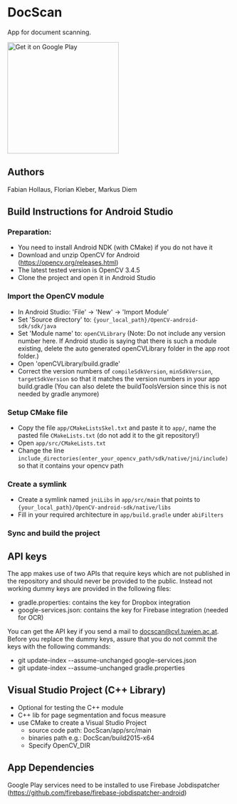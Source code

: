 # DocScan
App for document scanning.

<a href='https://play.google.com/store/apps/details?id=at.ac.tuwien.caa.docscan&pcampaignid=MKT-Other-global-all-co-prtnr-py-PartBadge-Mar2515-1'><img alt='Get it on Google Play' src='https://play.google.com/intl/en_us/badges/images/generic/en_badge_web_generic.png' width="250px"/></a>

## Authors
Fabian Hollaus,
Florian Kleber,
Markus Diem

## Build Instructions for Android Studio
### Preparation:
- You need to install Android NDK (with CMake) if you do not have it
- Download and unzip OpenCV for Android (https://opencv.org/releases.html)
- The latest tested version is OpenCV 3.4.5
- Clone the project and open it in Android Studio

### Import the OpenCV module
- In Android Studio: 'File' -> 'New' -> 'Import Module'
- Set 'Source directory' to: `{your_local_path}/OpenCV-android-sdk/sdk/java`
- Set 'Module name' to: `openCVLibrary` (Note: Do not include any version number here. If Android studio is saying that there is such a module existing, delete the auto generated openCVLibrary folder in the app root folder.)
- Open 'openCVLibrary/build.gradle'
- Correct the version numbers of `compileSdkVersion`, `minSdkVersion`, `targetSdkVersion` so that it matches the version numbers in your app build.gradle (You can also delete the buildToolsVersion since this is not needed by gradle anymore)

### Setup CMake file
- Copy the file `app/CMakeListsSkel.txt` and paste it to `app/`, name the pasted file `CMakeLists.txt` (do not add it to the git repository!)
- Open `app/src/CMakeLists.txt`
- Change the line `include_directories(enter_your_opencv_path/sdk/native/jni/include)` so that it contains your opencv path

### Create a symlink
- Create a symlink named `jniLibs` in `app/src/main` that points to `{your_local_path}/OpenCV-android-sdk/native/libs`
- Fill in your required architecture in `app/build.gradle` under `abiFilters`

### Sync and build the project

## API keys
The app makes use of two APIs that require keys which are not published in the repository and should never be provided to the public. Instead not working dummy keys are provided in the following files:
- gradle.properties: contains the key for Dropbox integration
- google-services.json: contains the key for Firebase integration (needed for OCR)

You can get the API key if you send a mail to docscan@cvl.tuwien.ac.at. Before you replace the dummy keys, assure that you do not commit the keys with the following commands:
- git update-index --assume-unchanged google-services.json
- git update-index --assume-unchanged gradle.properties

## Visual Studio Project (C++ Library)
- Optional for testing the C++ module
- C++ lib for page segmentation and focus measure
- use CMake to create a Visual Studio Project
  - source code path: DocScan/app/src/main
  - binaries path e.g.: DocScan/build2015-x64
  - Specify OpenCV_DIR

## App Dependencies
Google Play services need to be installed to use Firebase Jobdispatcher (https://github.com/firebase/firebase-jobdispatcher-android)

